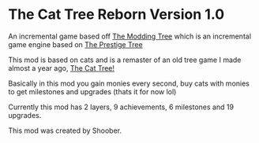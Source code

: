 # The Cat Tree Reborn Version 1.0
An incremental game based off [The Modding Tree](https://github.com/Acamaeda/The-Modding-Tree) which is an incremental game engine based on [The Prestige Tree](https://jacorb90.me/Prestige-Tree/)

This mod is based on cats and is a remaster of an old tree game I made almost a year ago, [The Cat Tree!](https://galaxy.click/play/384)

Basically in this mod you gain monies every second, buy cats with monies to get milestones and upgrades (thats it for now lol)

Currently this mod has 2 layers, 9 achievements, 6 milestones and 19 upgrades.

This mod was created by Shoober.